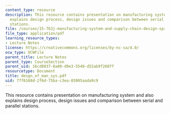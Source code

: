 ```yaml
---
content_type: resource
description: This resource contains presentation on manufacturing system and also
  explains design process, design issues and comparison between serial and parallel
  stations.
file: /courses/15-763j-manufacturing-system-and-supply-chain-design-spring-2005/77f6168d2f6d75bac3ea03005aada9c9_desgn_of_man_sys.pdf
file_type: application/pdf
learning_resource_types:
- Lecture Notes
license: https://creativecommons.org/licenses/by-nc-sa/4.0/
ocw_type: OCWFile
parent_title: Lecture Notes
parent_type: CourseSection
parent_uid: 16cd8037-8a80-d9e3-5548-d52ab9f2607f
resourcetype: Document
title: desgn_of_man_sys.pdf
uid: 77f6168d-2f6d-75ba-c3ea-03005aada9c9
---
```

This resource contains presentation on manufacturing system and also explains design process, design issues and comparison between serial and parallel stations.